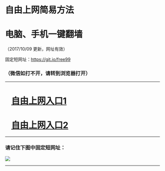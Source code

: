 ﻿# 自由上网简易方法

# 电脑、手机一键翻墙

（2017/10/09 更新，网址有效）

固定短网址：https://git.io/free99

### （微信如打不开，请转到浏览器打开）


***





# &nbsp;&nbsp; <a href="http://ft149276618.fwq-tz-1001.info/fwqtz01.html?t=100900120091 " target="_blank">自由上网入口1</a>
# &nbsp;&nbsp; <a href="http://ft3187428593.fwq-tz-1002.info/fwqtz02.html?t=100900132656 " target="_blank">自由上网入口2</a>
***

### 请记住下图中固定短网址：

<img src="https://s3-us-west-2.amazonaws.com/fwq-1001/yjfq-20170905okok.png" /> 


***

